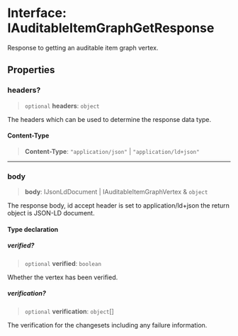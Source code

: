 # Interface: IAuditableItemGraphGetResponse

Response to getting an auditable item graph vertex.

## Properties

### headers?

> `optional` **headers**: `object`

The headers which can be used to determine the response data type.

#### Content-Type

> **Content-Type**: `"application/json"` \| `"application/ld+json"`

***

### body

> **body**: IJsonLdDocument \| IAuditableItemGraphVertex & `object`

The response body, id accept header is set to application/ld+json the return object is JSON-LD document.

#### Type declaration

##### verified?

> `optional` **verified**: `boolean`

Whether the vertex has been verified.

##### verification?

> `optional` **verification**: `object`[]

The verification for the changesets including any failure information.
